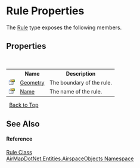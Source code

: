 # Rule Properties
 

The <a href="1ab08215-b2f3-f132-2b1c-236ab0950fac">Rule</a> type exposes the following members.


## Properties
&nbsp;<table><tr><th></th><th>Name</th><th>Description</th></tr><tr><td>![Public property](media/pubproperty.gif "Public property")</td><td><a href="48b2b685-f800-d24f-81a4-db04d33c6f41">Geometry</a></td><td>
The boundary of the rule.</td></tr><tr><td>![Public property](media/pubproperty.gif "Public property")</td><td><a href="df1722d5-cbf5-8fb2-5346-bb58e6de955f">Name</a></td><td>
The name of the rule.</td></tr></table>&nbsp;
<a href="#rule-properties">Back to Top</a>

## See Also


#### Reference
<a href="1ab08215-b2f3-f132-2b1c-236ab0950fac">Rule Class</a><br /><a href="4a77b213-9d2c-92a5-aab7-f2f82873a6fe">AirMapDotNet.Entities.AirspaceObjects Namespace</a><br />